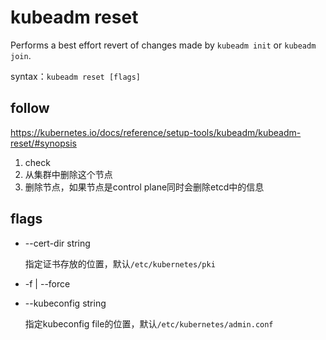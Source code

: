 # kubeadm reset

Performs a best effort revert of changes made by `kubeadm init` or `kubeadm join`.

syntax：`kubeadm reset [flags]`

## follow

https://kubernetes.io/docs/reference/setup-tools/kubeadm/kubeadm-reset/#synopsis

1. check
2. 从集群中删除这个节点
3. 删除节点，如果节点是control plane同时会删除etcd中的信息

## flags

- --cert-dir string

  指定证书存放的位置，默认`/etc/kubernetes/pki`

- -f | --force

- --kubeconfig string

  指定kubeconfig file的位置，默认`/etc/kubernetes/admin.conf`